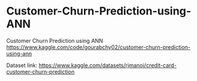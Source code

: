 # Customer-Churn-Prediction-using-ANN
Customer Churn Prediction using ANN
https://www.kaggle.com/code/gourabchy02/customer-churn-prediction-using-ann

Dataset link:
https://www.kaggle.com/datasets/rjmanoj/credit-card-customer-churn-prediction
